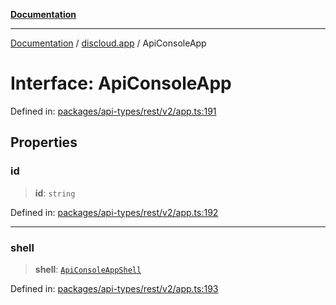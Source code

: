 [**Documentation**](../../README.md)

***

[Documentation](../../packages.md) / [discloud.app](../README.md) / ApiConsoleApp

# Interface: ApiConsoleApp

Defined in: [packages/api-types/rest/v2/app.ts:191](https://github.com/discloud/discloud.app/blob/1e4ce40911bd2c25d95ae21441839a6f9ec7c445/packages/api-types/rest/v2/app.ts#L191)

## Properties

### id

> **id**: `string`

Defined in: [packages/api-types/rest/v2/app.ts:192](https://github.com/discloud/discloud.app/blob/1e4ce40911bd2c25d95ae21441839a6f9ec7c445/packages/api-types/rest/v2/app.ts#L192)

***

### shell

> **shell**: [`ApiConsoleAppShell`](ApiConsoleAppShell.md)

Defined in: [packages/api-types/rest/v2/app.ts:193](https://github.com/discloud/discloud.app/blob/1e4ce40911bd2c25d95ae21441839a6f9ec7c445/packages/api-types/rest/v2/app.ts#L193)
